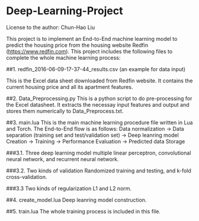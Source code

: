 # Deep-Learning-Project

License to the author: Chun-Hao Liu

This project is to implement an End-to-End machine learning model to predict the housing price from the housing website Redfin (https://www.redfin.com). This project includes the following files to complete the whole machine learning process:

##1. redfin_2016-06-09-17-37-44_results.csv (an example for data input)

This is the Excel data sheet downloaded from Redfin website. It contains the current housing price and all its apartment features.

##2. Data_Preprocessing.py
This is a python script to do pre-processing for the Excel datasheet. It extracts the necessay input features and output and stores them numerically to Data_Preprocess.txt.

##3. main.lua
This is the main machine learning procedure file written in Lua and Torch. The End-to-End flow is as follows:
Data normalization -> Data separation (training set and test/validation set) -> Deep leanring model Creation -> Training -> Performance Evaluation -> Predicted data Storage

###3.1. Three deep learning model
multiple linear perceptron, convolutional neural network, and recurrent neural network.

###3.2. Two kinds of validation
Randomized training and testing, and k-fold cross-validation. 

###3.3 Two kinds of regularization
L1 and L2 norm.

##4. create_model.lua
Deep leanring model construction.

##5. train.lua
The whole training process is included in this file.

